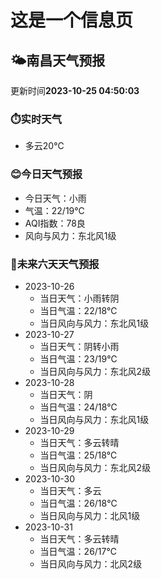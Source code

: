 # 这是一个信息页 
## 🌤️**南昌**天气预报
更新时间**2023-10-25 04:50:03**
### ⏱️实时天气
- 多云20℃
### 😊今日天气预报
- 今日天气：小雨
- 气温：22/19℃
- AQI指数：78良
- 风向与风力：东北风1级
### 🤩未来六天天气预报
- 2023-10-26
  - 当日天气：小雨转阴
  - 当日气温：22/18℃
  - 当日风向与风力：东北风1级
- 2023-10-27
  - 当日天气：阴转小雨
  - 当日气温：23/19℃
  - 当日风向与风力：东北风2级
- 2023-10-28
  - 当日天气：阴
  - 当日气温：24/18℃
  - 当日风向与风力：东北风1级
- 2023-10-29
  - 当日天气：多云转晴
  - 当日气温：25/18℃
  - 当日风向与风力：东北风2级
- 2023-10-30
  - 当日天气：多云
  - 当日气温：26/18℃
  - 当日风向与风力：北风1级
- 2023-10-31
  - 当日天气：多云转晴
  - 当日气温：26/17℃
  - 当日风向与风力：北风2级

